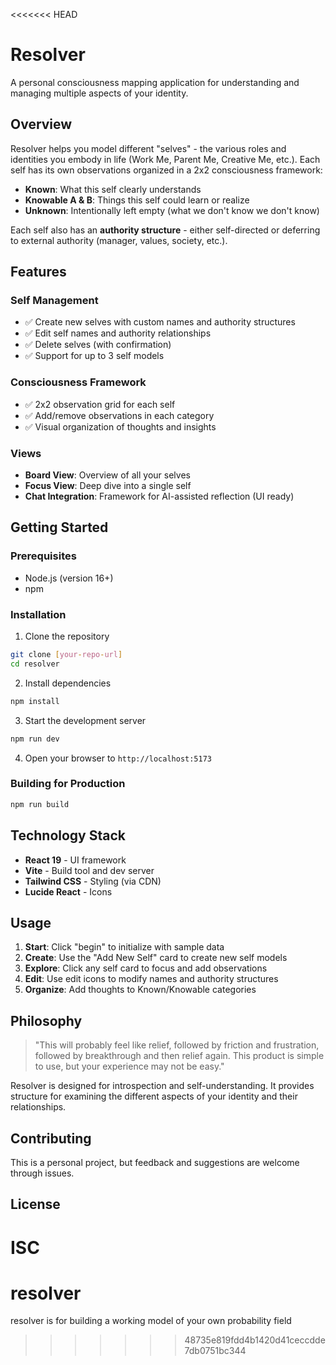 <<<<<<< HEAD
# Resolver

A personal consciousness mapping application for understanding and managing multiple aspects of your identity.

## Overview

Resolver helps you model different "selves" - the various roles and identities you embody in life (Work Me, Parent Me, Creative Me, etc.). Each self has its own observations organized in a 2x2 consciousness framework:

- **Known**: What this self clearly understands
- **Knowable A & B**: Things this self could learn or realize
- **Unknown**: Intentionally left empty (what we don't know we don't know)

Each self also has an **authority structure** - either self-directed or deferring to external authority (manager, values, society, etc.).

## Features

### Self Management
- ✅ Create new selves with custom names and authority structures
- ✅ Edit self names and authority relationships
- ✅ Delete selves (with confirmation)
- ✅ Support for up to 3 self models

### Consciousness Framework
- ✅ 2x2 observation grid for each self
- ✅ Add/remove observations in each category
- ✅ Visual organization of thoughts and insights

### Views
- **Board View**: Overview of all your selves
- **Focus View**: Deep dive into a single self
- **Chat Integration**: Framework for AI-assisted reflection (UI ready)

## Getting Started

### Prerequisites
- Node.js (version 16+)
- npm

### Installation

1. Clone the repository
```bash
git clone [your-repo-url]
cd resolver
```

2. Install dependencies
```bash
npm install
```

3. Start the development server
```bash
npm run dev
```

4. Open your browser to `http://localhost:5173`

### Building for Production
```bash
npm run build
```

## Technology Stack

- **React 19** - UI framework
- **Vite** - Build tool and dev server
- **Tailwind CSS** - Styling (via CDN)
- **Lucide React** - Icons

## Usage

1. **Start**: Click "begin" to initialize with sample data
2. **Create**: Use the "Add New Self" card to create new self models
3. **Explore**: Click any self card to focus and add observations
4. **Edit**: Use edit icons to modify names and authority structures
5. **Organize**: Add thoughts to Known/Knowable categories

## Philosophy

> "This will probably feel like relief, followed by friction and frustration, followed by breakthrough and then relief again. This product is simple to use, but your experience may not be easy."

Resolver is designed for introspection and self-understanding. It provides structure for examining the different aspects of your identity and their relationships.

## Contributing

This is a personal project, but feedback and suggestions are welcome through issues.

## License

ISC
=======
# resolver
resolver is for building a working model of your own probability field
>>>>>>> 48735e819fdd4b1420d41ceccdde7db0751bc344
